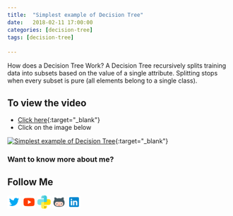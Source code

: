 ```yaml
---
title:  "Simplest example of Decision Tree"
date:   2018-02-11 17:00:00
categories: [decision-tree]
tags: [decision-tree]

---
```


How does a Decision Tree Work?
A Decision Tree recursively splits training data into subsets based on the value of a single attribute. Splitting stops when every subset is pure (all elements belong to a single class).


## To view the video
* [Click here](https://youtu.be/mQaAPoRGOcs){:target="_blank"}
* Click on the image below

[![Simplest example of Decision Tree](http://img.youtube.com/vi/mQaAPoRGOcs/0.jpg)](http://www.youtube.com/watch?v=mQaAPoRGOcs){:target="_blank"}


### Want to know more about me?
## Follow Me
<a href="https://twitter.com/_bhaveshbhatt" target="_blank"><img class="ai-subscribed-social-icon" src="/assets/images/tw.png" width="30"></a>
<a href="https://www.youtube.com/bhaveshbhatt8791/" target="_blank"><img class="ai-subscribed-social-icon" src="/assets/images/ytb.png" width="30"></a>
<a href="https://www.youtube.com/PythonTricks/" target="_blank"><img class="ai-subscribed-social-icon" src="/assets/images/python_logo.png" width="30"></a>
<a href="https://github.com/bhattbhavesh91" target="_blank"><img class="ai-subscribed-social-icon" src="/assets/images/gthb.png" width="30"></a>
<a href="https://www.linkedin.com/in/bhattbhavesh91/" target="_blank"><img class="ai-subscribed-social-icon" src="/assets/images/lnkdn.png" width="30"></a>
